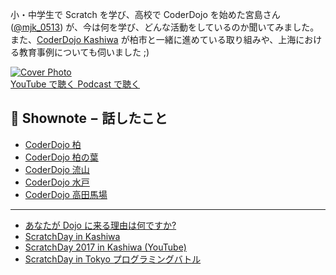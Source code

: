 小・中学生で Scratch を学び、高校で CoderDojo を始めた宮島さん ([@mjk_0513](https://twitter.com/mjk_0513)) が、今は何を学び、どんな活動をしているのか聞いてみました。また、[CoderDojo Kashiwa](http://www.coderdojo-kashiwa.com/) が柏市と一緒に進めている取り組みや、上海における教育事例についても伺いました ;)

<div class='episode-cover'>
  <a href='https://www.youtube.com/watch?v=mmZ5ZqoiViQ&list=PL94GDfaSQTmJxxnapafkApHYgQUJ6ABUU&index=2'
     target='_blank' rel='noopenner'>
    <img src='/podcasts/2.png' alt='Cover Photo'>
  </a>
  <div class='btn-cover'>
    <a class='btn-blue' href='https://www.youtube.com/watch?v=mmZ5ZqoiViQ&list=PL94GDfaSQTmJxxnapafkApHYgQUJ6ABUU&index=2' target='_blank' rel='noopenner'><i class='fa fa-youtube'></i> YouTube で聴く </a>
    <a class='btn-blue' href='https://podcasters.spotify.com/pod/show/coderdojo-japan/episodes/002----CoderDojo--Scratch-euhiu1/a-a56juk1' target='_blank' rel='noopenner'><i class='fas fa-podcast'></i> Podcast で聴く </a>
  </div>
</div>


## 📝 Shownote − 話したこと

- [CoderDojo 柏](http://www.coderdojo-kashiwa.com/)
- [CoderDojo 柏の葉](http://coderdojo-kashiwa.com/kashiwanoha/)
- [CoderDojo 流山](http://www.code-for-nagareyama.org/?cat=11)
- [CoderDojo 水戸](http://coderdojo-mito.com/)
- [CoderDojo 高田馬場](http://coderdojo-tdbb.com/)

-----------

- [あなたが Dojo に来る理由は何ですか?](https://www.youtube.com/watch?v=gLDue2xb1j8)
- [ScratchDay in Kashiwa](http://sd.coderdojo-kashiwa.com/)
- [ScratchDay 2017 in Kashiwa (YouTube)](https://www.youtube.com/watch?v=LO7fXO1vp1c)
- [ScratchDay in Tokyo プログラミングバトル](http://day.scratch-ja.org/post/115465554182/%E3%83%97%E3%83%AD%E3%82%B0%E3%83%A9%E3%83%9F%E3%83%B3%E3%82%B0%E3%83%90%E3%83%88%E3%83%AB)
